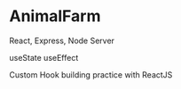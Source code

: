 # AnimalFarm
React, Express, Node Server


useState
useEffect

Custom Hook building practice with ReactJS
